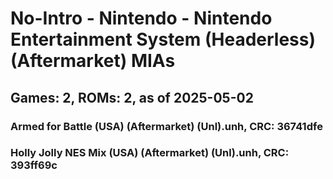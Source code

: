 # No-Intro - Nintendo - Nintendo Entertainment System (Headerless) (Aftermarket) MIAs
## Games: 2, ROMs: 2, as of 2025-05-02

### Armed for Battle (USA) (Aftermarket) (Unl).unh, CRC: 36741dfe
### Holly Jolly NES Mix (USA) (Aftermarket) (Unl).unh, CRC: 393ff69c
